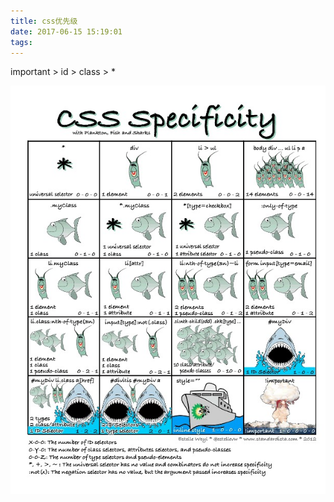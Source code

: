 ```yaml
---
title: css优先级
date: 2017-06-15 15:19:01
tags:
---
```



important  >  id >  class >  *

![logo](./css优先级/css优先级.png)

